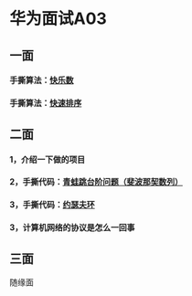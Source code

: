 # 华为面试A03
## 一面
#### 手撕算法：[快乐数](https://leetcode-cn.com/problems/happy-number/)
#### 手撕算法：[快速排序](data_structure/QuickSort.md)
## 二面
#### 1，介绍一下做的项目

#### 2，手撕代码：[青蛙跳台阶问题（斐波那契数列）](https://leetcode-cn.com/problems/fibonacci-number/)
#### 3，手撕代码：[约瑟夫环](https://www.nowcoder.com/questionTerminal/b28d83bef5414b7f814ae76c66b66ff8)
#### 3，计算机网络的协议是怎么一回事
## 三面
随缘面